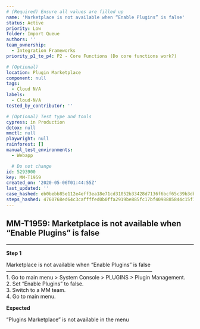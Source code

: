 ```yaml
---
# (Required) Ensure all values are filled up
name: 'Marketplace is not available when “Enable Plugins” is false'
status: Active
priority: Low
folder: Import Queue
authors: ''
team_ownership:
  - Integration Frameworks
priority_p1_to_p4: P2 - Core Functions (Do core functions work?)

# (Optional)
location: Plugin Marketplace
component: null
tags:
  - Cloud N/A
labels:
  - Cloud-N/A
tested_by_contributor: ''

# (Optional) Test type and tools
cypress: in Production
detox: null
mmctl: null
playwright: null
rainforest: []
manual_test_environments:
  - Webapp

  # Do not change
id: 5293900
key: MM-T1959
created_on: '2020-05-06T01:44:55Z'
last_updated: ''
case_hashed: eb0bebb85e112e4eff3ea18e71cd31052b33428d7136f6bcf65c39b3db79c0741e4d3803934ddfd71144d2d74fd883a6
steps_hashed: 4760768ed64c3caffffed0b0ffa2919be885fc17bf4098885844c15f1292b8f5ed2bc79bd2471a04059b7099006e5f5b
---
```


<!-- (Auto-generated) Based on frontmatter's "key" and "name" -->

## MM-T1959: Marketplace is not available when “Enable Plugins” is false

---

**Step 1**

Marketplace is not available when “Enable Plugins” is false\
————————————————————————————\
1\. Go to main menu > System Console > PLUGINS > Plugin Management.\
2\. Set “Enable Plugins” to false.\
3\. Switch to a MM team.\
4\. Go to main menu.

**Expected**

“Plugins Marketplace” is not available in the menu
